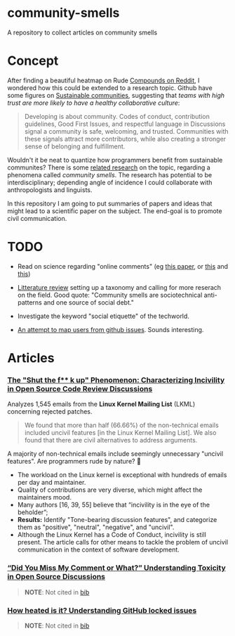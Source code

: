 # community-smells
A repository to collect articles on community smells

# Concept

After finding a beautiful heatmap on Rude [Compounds on Reddit](https://www.reddit.com/r/dataisbeautiful/comments/vmw0eu/oc_frequency_of_compound_insults_eg_poophead/), I wondered how this could be extended to a research topic. Github have some figures on [Sustainable communities](https://octoverse.github.com/#sustainable-communities), suggesting that *teams with high trust are more likely to have a healthy collaborative culture*:

> Developing is about community. Codes of conduct, contribution guidelines, Good First Issues, and respectful language in Discussions signal a community is safe, welcoming, and trusted. Communities with these signals attract more contributors, while also creating a stronger sense of belonging and fulfillment.

Wouldn't it be neat to quantize how programmers benefit from sustainable communites? There is some [related research](https://scholar.google.se/scholar?cites=17946175484241396803&as_sdt=2005&sciodt=0,5&hl=sv) on the topic, regarding a phenomena called *community smells*. The research has potential to be interdisciplinary; depending angle of incidence I could collaborate with anthropologists and linguists. 

In this repository I am going to put summaries of papers and ideas that might lead to a scientific paper on the subject. The end-goal is to promote civil communication.

# TODO
* Read on science regarding "online comments" (eg [this paper](https://onlinelibrary.wiley.com/doi/abs/10.1111/jcom.12104), or [this](https://arxiv.org/pdf/1809.00289.pdf) and [this](https://www.tandfonline.com/doi/abs/10.1080/10510974.2017.1397038))

* [Litterature review](https://www.sciencedirect.com/science/article/pii/S0950584922001872?dgcid=rss_sd_all) setting up a taxonomy and calling for more reserach on the field. Good quote: "Community smells are sociotechnical anti-patterns and one source of social debt."

* Investigate the keyword "social etiquette" of the techworld.

* [An attempt to map users from github issues](https://elib.uni-stuttgart.de/handle/11682/10641). Sounds interesting. 

# Articles 

### [The "Shut the f** k up" Phenomenon: Characterizing Incivility in Open Source Code Review Discussions](https://dl.acm.org/doi/abs/10.1145/3479497)

Analyzes 1,545 emails from the **Linux Kernel Mailing List** (LKML) concerning rejected patches. 

> We found that more than half (66.66%) of the non-technical emails included uncivil features [in the Linux Kernel Mailing List].
> We also found that there are civil alternatives to address arguments. 

A majority of non-technical emails include seemingly unnecessary "uncivil features". Are programmers rude by nature? 🤔

* The workload on the Linux kernel is exceptional with hundreds of emails per day and maintainer. 
* Quality of contributions are very diverse, which might affect the maintainers mood. 
* Many authors [16, 39, 55] believe that “incivility is in the eye of the beholder”; 
* **Results:** Identify "Tone-bearing discussion features", and categorize them as "positive", "neutral", "negative", and "uncivil".
* Although the Linux Kernel has a Code of Conduct, incivility is still present. The article calls for other means to tackle the problem of uncivil communication in the context of software development. 

### [“Did You Miss My Comment or What?” Understanding Toxicity in Open Source Discussions](https://www.cs.cmu.edu/afs/cs.cmu.edu/Web/People/ckaestne/pdf/icse22_toxicity.pdf)
> **NOTE**: Not cited in [bib](docs/bib/bibliography.bib)

### [How heated is it? Understanding GitHub locked issues](https://arxiv.org/abs/2204.00155)
> **NOTE**: Not cited in [bib](docs/bib/bibliography.bib)
